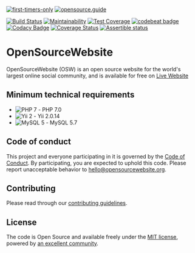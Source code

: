 [![first-timers-only](https://img.shields.io/badge/first--timers--only-friendly-blue.svg?style=flat-square)](https://www.firsttimersonly.com) [![opensource.guide](https://img.shields.io/badge/opensource.guide-friendly-blue.svg?style=flat-square)](https://opensource.guide)

[![Build Status](https://travis-ci.org/opensourcewebsite-org/opensourcewebsite-org.svg?branch=master)](https://travis-ci.org/opensourcewebsite-org/opensourcewebsite-org) [![Maintainability](https://api.codeclimate.com/v1/badges/589055a81b82d015acb8/maintainability)](https://codeclimate.com/github/opensourcewebsite-org/opensourcewebsite-org/maintainability) [![Test Coverage](https://api.codeclimate.com/v1/badges/589055a81b82d015acb8/test_coverage)](https://codeclimate.com/github/opensourcewebsite-org/opensourcewebsite-org/test_coverage) [![codebeat badge](https://codebeat.co/badges/c69e6f2a-e6f6-4a50-b5aa-9003cdae23c2)](https://codebeat.co/projects/github-com-opensourcewebsite-org-opensourcewebsite-org-master) [![Codacy Badge](https://api.codacy.com/project/badge/Grade/57dd3bf9231140b0becfd702b84e8483)](https://www.codacy.com/app/pro2847/opensourcewebsite-org?utm_source=github.com&amp;utm_medium=referral&amp;utm_content=opensourcewebsite-org/opensourcewebsite-org&amp;utm_campaign=Badge_Grade) [![Coverage Status](https://coveralls.io/repos/github/opensourcewebsite-org/opensourcewebsite-org/badge.svg?branch=master)](https://coveralls.io/github/opensourcewebsite-org/opensourcewebsite-org?branch=master) [![Assertible status](https://assertible.com/apis/5f1c84cd-67a3-463a-84c3-d75f3f1e5f83/status)](https://assertible.com/dashboard#/services/5f1c84cd-67a3-463a-84c3-d75f3f1e5f83/results)

# OpenSourceWebsite

OpenSourceWebsite (OSW) is an open source website for the world's largest online social community, and is available for free on [Live Website](https://opensourcewebsite.org)

## Minimum technical requirements

- ![PHP 7](https://img.shields.io/badge/Powered_by-PHP-green.svg?style=flat) - PHP 7.0
- ![Yii 2](https://img.shields.io/badge/Powered_by-Yii_Framework-green.svg?style=flat) - Yii 2.0.14
- ![MySQL 5](https://img.shields.io/badge/Powered_by-MySQL-green.svg?style=flat) - MySQL 5.7

## Code of conduct

This project and everyone participating in it is governed by the [Code of Conduct](CODE_OF_CONDUCT.md). By participating, you are expected to uphold this code. Please report unacceptable behavior to [hello@opensourcewebsite.org](mailto:hello@opensourcewebsite.org).

## Contributing

Please read through our [contributing guidelines](CONTRIBUTING.md).

## License

The code is Open Source and available freely under the [MIT license](LICENSE.md), powered by [an excellent community](https://github.com/opensourcewebsite-org/opensourcewebsite-org/graphs/contributors).
